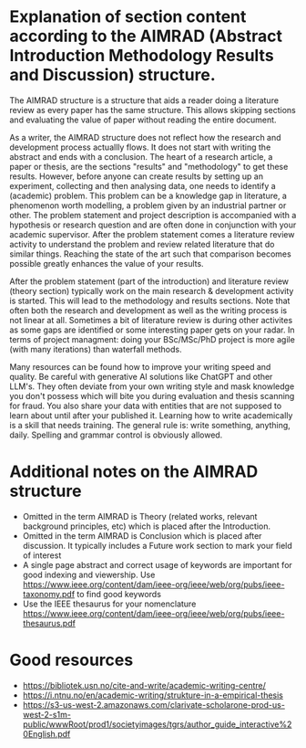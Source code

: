 # Explanation of section content according to the AIMRAD (Abstract Introduction Methodology Results and Discussion) structure. 

The AIMRAD structure is a structure that aids a reader doing a literature review as every paper has the same structure. This allows skipping sections and evaluating the value of paper without reading the entire document. 

As a writer, the AIMRAD structure does not reflect how the research and development process actuallly flows. It does not start with writing the abstract and ends with a conclusion. The heart of a research article, a paper or thesis, are the sections "results" and "methodology" to get these results. However, before anyone can create results by setting up an experiment, collecting and then analysing data, one needs to identify a (academic) problem. This problem can be a knowledge gap in literature, a phenomenon worth modelling, a problem given by an industrial partner or other. The problem statement and project description is accompanied with a hypothesis or research question and are often done in conjunction with your academic supervisor. After the problem statement comes a literature review activity to understand the problem and review related literature that do similar things. Reaching the state of the art such that comparison becomes possible greatly enhances the value of your results. 

After the problem statement (part of the introduction) and literature review (theory section) typically work on the main research & development activity is started. This will lead to the methodology and results sections. Note that often both the research and development as well as the writing process is not linear at all. Sometimes a bit of literature review is during other activites as some gaps are identified or some interesting paper gets on your radar. In terms of project managment: doing your BSc/MSc/PhD project is more agile (with many iterations) than waterfall methods. 

Many resources can be found how to improve your writing speed and quality. Be careful with generative AI solutions like ChatGPT and other LLM's. They often deviate from your own writing style and mask knowledge you don't possess which will bite you during evaluation and thesis scanning for fraud. You also share your data with entities that are not supposed to learn about until after your published it. Learning how to write academically is a skill that needs training. The general rule is: write something, anything, daily. Spelling and grammar control is obviously allowed. 

# Additional notes on the AIMRAD structure

- Omitted in the term AIMRAD is Theory (related works, relevant background principles, etc) which is placed after the Introduction.
- Omitted in the term AIMRAD is Conclusion which is placed after discussion. It typically includes a Future work section to mark your field of interest
- A single page abstract and correct usage of keywords are important for good indexing and viewership. Use https://www.ieee.org/content/dam/ieee-org/ieee/web/org/pubs/ieee-taxonomy.pdf to find good keywords
- Use the IEEE thesaurus for your nomenclature https://www.ieee.org/content/dam/ieee-org/ieee/web/org/pubs/ieee-thesaurus.pdf

# Good resources
- https://bibliotek.usn.no/cite-and-write/academic-writing-centre/
- https://i.ntnu.no/en/academic-writing/strukture-in-a-empirical-thesis
- https://s3-us-west-2.amazonaws.com/clarivate-scholarone-prod-us-west-2-s1m-public/wwwRoot/prod1/societyimages/tgrs/author_guide_interactive%20English.pdf
